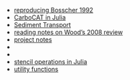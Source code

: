 - [reproducing Bosscher 1992](bosscher-1992.html)
- [CarboCAT in Julia](carbocat.html)
- [Sediment Transport](carbocat-transport.html)
- [reading notes on Wood’s 2008 review](daisy-world.html)
- [project notes](index.html)
- [](intro-to-julia.html)
- [](random-fields.html)
- [stencil operations in Julia](stencils.html)
- [utility functions](utility.html)
